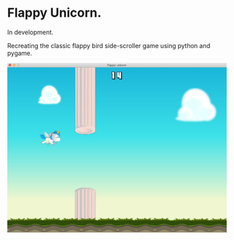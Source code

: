 # Flappy Unicorn.

In development.


Recreating the classic flappy bird side-scroller game using python and pygame.

![alt text](images/game/screenshot-dev.png)